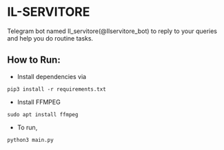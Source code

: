 # IL-SERVITORE

Telegram bot named Il_servitore(@Ilservitore_bot) to reply to your queries and help you do routine tasks.

## How to Run:

- Install dependencies via

`pip3 install -r requirements.txt`

- Install FFMPEG

`sudo apt install ffmpeg`

- To run,

`python3 main.py`
